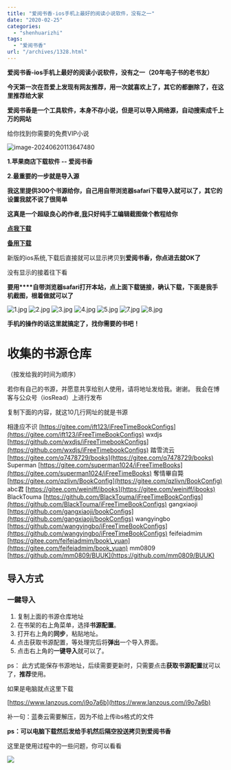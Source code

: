 ```yaml
---
title: "爱阅书香-ios手机上最好的阅读小说软件，没有之一"
date: "2020-02-25"
categories: 
  - "shenhuarizhi"
tags: 
  - "爱阅书香"
url: "/archives/1328.html"
---
```


**爱阅书香-ios手机上最好的阅读小说软件，没有之一（20年电子书的老书友）**

**今天第一次在吾爱上发现有网友推荐，用一次就喜欢上了，其它的都删除了，在这里推荐给大家**

**爱阅书香是一个工具软件，本身不存小说，但是可以导入网络源，自动搜索成千上万的网站**

给你找到你需要的免费VIP小说

![image-20240620113647480](https://img-cloud.zhoujie218.top/2024/06/20/6673a3d3a2a86.png)

**1.苹果商店下载软件 -- **爱阅书香****

**2.最重要的一步就是导入源**

**我这里提供300个书源给你，自己用自带浏览器safari下载导入就可以了，其它的设置我就不说了很简单**

**这真是一个超级良心的作者,[我](http://img-cloud.zhoujie218.top)只好纯手工编辑截图做个教程给你**

**[点我下载](http://img-cloud.zhoujie218.top/wp-content/uploads/2020/aysx.ibs)**

[**备用下载**](https://1drv.ms/u/s!Apykcp0nAEllrg7W4z9jOGlhdSNW?e=tjOYyp)

新版的ios系统,下载后直接就可以显示拷贝到****爱阅书香，你点进去就OK了****

没有显示的接着往下看

**要用****自带浏览器safari打开本站，点上面下载链接，确认下载，下面是我手机截图，根着做就可以了**

![1.jpg](https://ae01.alicdn.com/kf/H47a651a9bf654546b1dd1e59efcded361.jpg "1.jpg") ![2.jpg](https://img-cloud.zhoujie218.top/2024/06/20/6673a2e68d5cc.webp "2.jpg") ![3.jpg](https://ae01.alicdn.com/kf/Hf54ea6a0e0e4450caafcf97de47eaeaaw.jpg "3.jpg") ![4.jpg](https://ae01.alicdn.com/kf/H308f91af03834ed7a23a2c28de5de04aM.jpg "4.jpg") ![5.jpg](https://ae01.alicdn.com/kf/H1f26c6daaca24440bccb2e72deb2d5136.jpg "5.jpg") ![7.jpg](https://ae01.alicdn.com/kf/H1679b18a58844a25bd05b069596999f0V.jpg "7.jpg") ![8.jpg](https://ae01.alicdn.com/kf/H4f38101e9a1142d89e6381c65e6bc2d5B.jpg "8.jpg")

**手机的操作的话这里就搞定了，找你需要的书吧！**

# 收集的书源仓库

（按发给我的时间为顺序）

若你有自己的书源，并愿意共享给别人使用，请将地址发给我。谢谢。 我会在博客与公众号（iosRead）上进行发布

复制下面的内容，就这10几行网址的就是书源

相逢应不识 [https://gitee.com/ift123/iFreeTimeBookConfigs](https://gitee.com/ift123/iFreeTimeBookConfigs) wxdjs [https://github.com/wxdjs/iFreeTimebookConfigs](https://github.com/wxdjs/iFreeTimebookConfigs) 踏雪流云 [https://gitee.com/q7478729/books](https://gitee.com/q7478729/books) Superman [https://gitee.com/superman1024/iFreeTimeBooks](https://gitee.com/superman1024/iFreeTimeBooks) 奪情畢自斃 [https://gitee.com/qzlivn/BookConfig](https://gitee.com/qzlivn/BookConfig) abc君 [https://gitee.com/weiniff/ibooks](https://gitee.com/weiniff/ibooks) BlackTouma [https://github.com/BlackTouma/iFreeTimeBookConfigs](https://github.com/BlackTouma/iFreeTimeBookConfigs) gangxiaoji [https://github.com/gangxiaoji/bookConfigs](https://github.com/gangxiaoji/bookConfigs) wangyingbo [https://github.com/wangyingbo/iFreeTimeBookConfigs](https://github.com/wangyingbo/iFreeTimeBookConfigs) feifeiadmim [https://gitee.com/feifeiadmim/book\_yuan](https://gitee.com/feifeiadmim/book_yuan) mm0809 [https://github.com/mm0809/BUUK](https://github.com/mm0809/BUUK)

## 导入方式

### 一鍵导入

1. 复制上面的书源仓库地址
2. 在书架的右上角菜单，选择**书源配置**。
3. 打开右上角的**同步**，粘贴地址。
4. 点击获取书源配置，等处理完后将**弹出**一个导入界面。
5. 点击右上角的**一键导入**就可以了。

ps： 此方式能保存书源地址，后续需要更新时，只需要点击**获取书源配置**就可以了，**推荐**使用。

如果是电脑就点这里下载

[](https://www.lanzous.com/i9o7a6b)[https://www.lanzous.com/i9o7a6b](https://www.lanzous.com/i9o7a6b)

补一句：蓝奏云需要解压，因为不给上传ibs格式的文件

**ps：可以电脑下载然后发给手机然后隔空投送拷贝到爱阅书香**

这里是使用过程中的一些问题，你可以看看

![](https://img-cloud.zhoujie218.top/2024/06/20/6673a2ef89eff.webp)
